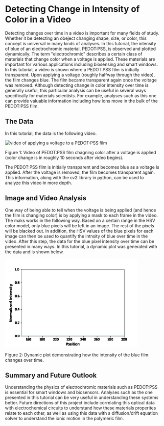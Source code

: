 # Detecting Change in Intensity of Color in a Video

Detecting changes over time in a video is important for many fields of study. Whether it be detecting an obeject changing shape, size, or color, this concept is universal in many kinds of analyses. In this tutorial, the intensity of blue of an electrochromic material, PEDOT:PSS, is observed and plotted dynamically. The term "electrochromic" describes a certain class of materials that change color when a voltage is applied. These materials are important for various applications including biosensing and smart windows. In this tutorial, a video is shown where a PEDOT:PSS film is initially transparent. Upon applying a voltage (roughly halfway through the video), the film  changes blue. The film became transparent again once the voltage was removed. Although detecting change in color intensity over time is generally useful, this particular analysis can be useful in several ways specifically for materials scientists. For example, analyses such as this one can provide valuable information including how ions move in the bulk of the PEDOT:PSS film.

## The Data

In this tutorial, the data is the following video. 

![video of applying a voltage to a PEDOT:PSS film](./images/clip_for_github.gif)

Figure 1: Video of PEDOT:PSS film chagning color after a voltage is applied (color change is in roughly 10 seconds after video begins).

The PEDOT:PSS film is initially transparent and becomes blue as a voltage is applied. After the voltage is removed, the film becomes transparent again. This information, along with the cv2 library in python, can be used to analyze this video in more depth. 

## Image and Video Analysis

One way of being able to tell when the voltage is being applied (and hence the film is changing color) is by applying a mask to each frame in the video. The maks works in the following way. Based on a certain range in the HSV color model, only blue pixels will be left in an image. The rest of the pixels will be blacked out. In addition, the HSV values of the blue pixels for each image can then be used to quantify the intnsity of blue over time in the video. After this step, the data for the blue pixel intensity over time can be presented in many ways. In this tutorial, a dynamic plot was generated with the data and is shown below.

![intensity of blue pixels changing over time](./images/animated_plot.gif)

Figure 2: Dynamic plot demonstrating how the intensity of the blue film changes over time.

## Summary and Future Outlook

Understanding the physics of electrochromic materials such as PEDOT:PSS is essential for smart windows and biosensors. Analyses such as the one presented in this tutorial can be very useful in understanding these systems better. Future directions of this project include correlating this optical data with electrochemical circuits to understand how these materials properites relate to each other, as well as using this data with a diffusion/drift equation solver to understand the ionic motion in the polymeric film.  